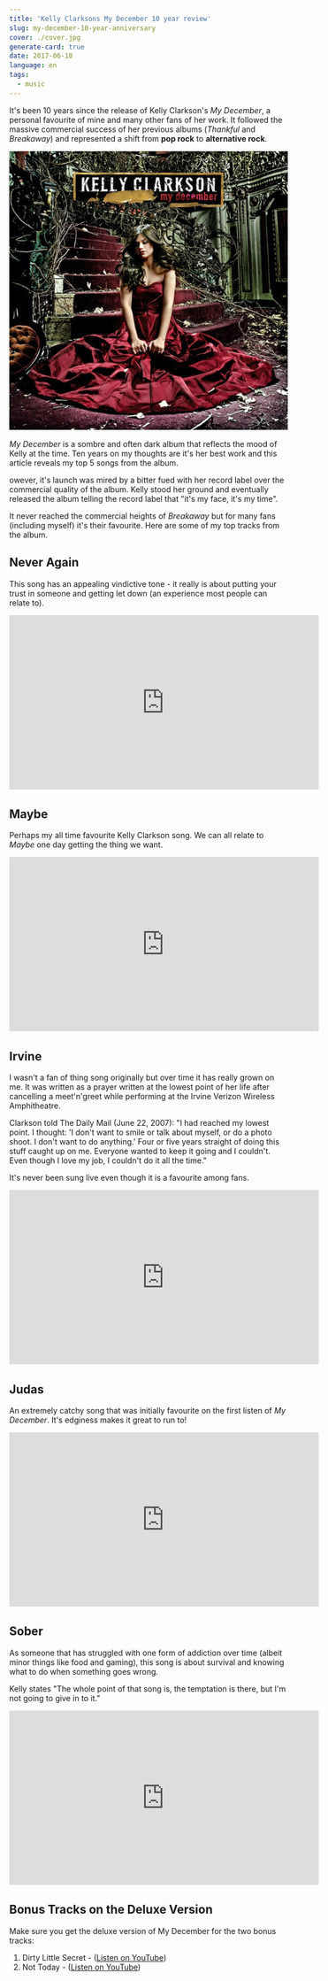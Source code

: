 ```yaml
---
title: 'Kelly Clarksons My December 10 year review'
slug: my-december-10-year-anniversary
cover: ./cover.jpg
generate-card: true
date: 2017-06-10
language: en
tags:
  - music
---
```


It's been 10 years since the release of Kelly Clarkson's _My December_, a personal favourite of mine and many other fans of her work. It followed the massive commercial success of her previous albums (_Thankful_ and _Breakaway_) and represented a shift from **pop rock** to **alternative rock**.

![Kelly Clarkson My December](./feature-my-december.jpg)

_My December_ is a sombre and often dark album that reflects the mood of Kelly at the time. Ten years on my thoughts are it's her best work and this article reveals my top 5 songs from the album.

owever, it's launch was mired by a bitter fued with her record label over the commercial quality of the album. Kelly stood her ground and eventually released the album telling the record label that "it's my face, it's my time".

It never reached the commercial heights of _Breakaway_ but for many fans (including myself) it's their favourite. Here are some of my top tracks from the album.

## Never Again

This song has an appealing vindictive tone - it really is about putting your trust in someone and getting let down (an experience most people can relate to).

<iframe width="560" height="315" src="https://www.youtube.com/embed/GVYesEpMr84" frameborder="0" allowfullscreen></iframe>

## Maybe

Perhaps my all time favourite Kelly Clarkson song. We can all relate to _Maybe_ one day getting the thing we want.

<iframe width="560" height="315" src="https://www.youtube.com/embed/vnU4fT2fM2U" frameborder="0" allowfullscreen></iframe>

## Irvine

I wasn't a fan of thing song originally but over time it has really grown on me. It was written as a prayer written at the lowest point of her life after cancelling a meet'n'greet while performing at the Irvine Verizon Wireless Amphitheatre.

Clarkson told The Daily Mail (June 22, 2007): "I had reached my lowest point. I thought: 'I don't want to smile or talk about myself, or do a photo shoot. I don't want to do anything.' Four or five years straight of doing this stuff caught up on me. Everyone wanted to keep it going and I couldn't. Even though I love my job, I couldn't do it all the time."

It's never been sung live even though it is a favourite among fans.

<iframe width="560" height="315" src="https://www.youtube.com/embed/dCalNw4wSjs" frameborder="0" allowfullscreen></iframe>

## Judas

An extremely catchy song that was initially favourite on the first listen of _My December_. It's edginess makes it great to run to!

<iframe width="560" height="315" src="https://www.youtube.com/embed/m7E8sB_NcAI" frameborder="0" allowfullscreen></iframe>

## Sober

As someone that has struggled with one form of addiction over time (albeit minor things like food and gaming), this song is about survival and knowing what to do when something goes wrong.

Kelly states "The whole point of that song is, the temptation is there, but I'm not going to give in to it."

<iframe width="560" height="315" src="https://www.youtube.com/embed/G3hFpKyuZks" frameborder="0" allowfullscreen></iframe>

## Bonus Tracks on the Deluxe Version

Make sure you get the deluxe version of My December for the two bonus tracks:

1. Dirty Little Secret - ([Listen on YouTube](https://www.youtube.com/watch?v=R9KHlt4JiIs))
2. Not Today - ([Listen on YouTube](https://www.youtube.com/watch?v=6HEHakBVljI))

